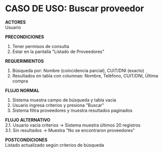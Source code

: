 # CASO DE USO: Buscar proveedor  
**ACTORES**  
Usuario

**PRECONDICIONES**  
1. Tener permisos de consulta  
2. Estar en la pantalla "Listado de Proveedores"

**REQUERIMIENTOS**  
1. Búsqueda por: Nombre (coincidencia parcial), CUIT/DNI (exacto)  
2. Resultados en tabla con columnas: Nombre, Teléfono, CUIT/DNI, Última compra

**FLUJO NORMAL**  
1. Sistema muestra campo de búsqueda y tabla vacía  
2. Usuario ingresa criterios y presiona "Buscar"  
3. Sistema filtra proveedores y muestra resultados paginados

**FLUJO ALTERNATIVO**  
2.1. Usuario vacía criterios → Sistema muestra últimos 20 registros  
3.1. Sin resultados → Muestra "No se encontraron proveedores"

**POSTCONDICIONES**  
Listado actualizado según criterios de búsqueda